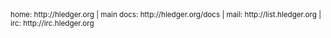 <small>
home: http://hledger.org
| main docs: http://hledger.org/docs
| mail: http://list.hledger.org
| irc: http://irc.hledger.org
</small>
